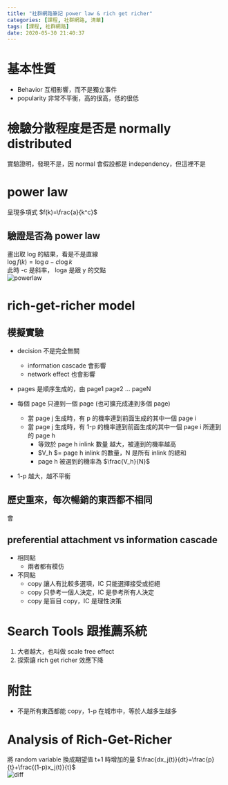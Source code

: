 ```yaml
---
title: "社群網路筆記 power law & rich get richer"
categories: [課程, 社群網路, 清華]
tags: [課程, 社群網路]
date: 2020-05-30 21:40:37
---
```



# 基本性質
* Behavior 互相影響，而不是獨立事件
* popularity 非常不平衡，高的很高，低的很低

# 檢驗分散程度是否是 normally distributed
實驗證明，發現不是，因 normal 會假設都是 independency，但這裡不是

# power law
呈現多項式 $f(k)=\frac{a}{k^c}$

## 驗證是否為 power law
畫出取 log 的結果，看是不是直線  
$\log f(k)=\log a - c \log k$  
此時 -c 是斜率， loga 是跟 y 的交點  
![powerlaw](https://images.sappy.tw/Social_Network/powerlaw/powerlaw.png)  

# rich-get-richer model
## 模擬實驗
* decision 不是完全無關
  * information cascade 會影響
  * network effect 也會影響

* pages 是順序生成的，由 page1 page2 ... pageN
* 每個 page 只連到一個 page (也可擴充成連到多個 page)
  * 當 page j 生成時，有 p 的機率連到前面生成的其中一個 page i
  * 當 page j 生成時，有 1-p 的機率連到前面生成的其中一個 page i 所連到的 page h
    * 等效於 page h inlink 數量 越大，被連到的機率越高
    * $V_h $= page h inlink 的數量，N 是所有 inlink 的總和
    * page h 被選到的機率為 $\frac{V_h}{N}$
* 1-p 越大，越不平衡

## 歷史重來，每次暢銷的東西都不相同
會

## preferential attachment vs information cascade
* 相同點
  * 兩者都有模仿
* 不同點
  * copy 讓人有比較多選項，IC 只能選擇接受或拒絕
  * copy 只參考一個人決定，IC 是參考所有人決定
  * copy 是盲目 copy，IC 是理性決策

# Search Tools 跟推薦系統
1. 大者越大，也叫做 scale free effect
2. 探索讓 rich get richer 效應下降

# 附註
* 不是所有東西都能 copy，1-p 在城市中，等於人越多生越多


# Analysis of Rich-Get-Richer
將 random variable 換成期望值
t+1 時增加的量
$\frac{dx_j(t)}{dt}=\frac{p}{t}+\frac{(1-p)x_j(t)}{t}$  
![diff](https://images.sappy.tw/Social_Network/powerlaw/diff.png)  
